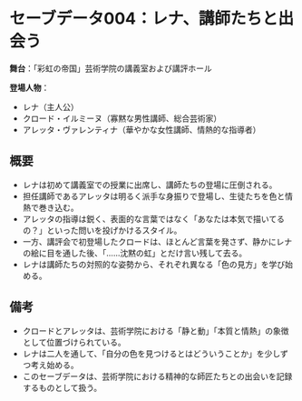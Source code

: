 # セーブデータ004：レナ、講師たちと出会う

**舞台**：「彩虹の帝国」芸術学院の講義室および講評ホール

**登場人物**：
- レナ（主人公）
- クロード・イルミーヌ（寡黙な男性講師、総合芸術家）
- アレッタ・ヴァレンティナ（華やかな女性講師、情熱的な指導者）

## 概要

- レナは初めて講義室での授業に出席し、講師たちの登場に圧倒される。
- 担任講師であるアレッタは明るく派手な身振りで登場し、生徒たちを色と情熱で巻き込む。
- アレッタの指導は鋭く、表面的な言葉ではなく「あなたは本気で描いてるの？」といった問いを投げかけるスタイル。
- 一方、講評会で初登場したクロードは、ほとんど言葉を発さず、静かにレナの絵に目を通した後、「……沈黙の虹」とだけ言い残して去る。
- レナは講師たちの対照的な姿勢から、それぞれ異なる「色の見方」を学び始める。

## 備考

- クロードとアレッタは、芸術学院における「静と動」「本質と情熱」の象徴として位置づけられている。
- レナは二人を通して、「自分の色を見つけるとはどういうことか」を少しずつ考え始める。
- このセーブデータは、芸術学院における精神的な師匠たちとの出会いを記録するものとして扱う。